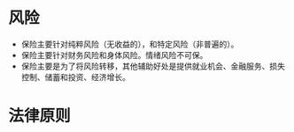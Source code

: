 # 风险
- 保险主要针对纯粹风险（无收益的），和特定风险（非普遍的）。
- 保险主要针对财务风险和身体风险。情绪风险不可保。
- 保险主要是为了将风险转移，其他辅助好处是提供就业机会、金融服务、损失控制、储蓄和投资、经济增长。
# 法律原则